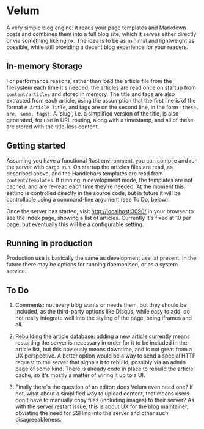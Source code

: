 # Velum

A very simple blog engine: it reads your page templates and Markdown posts and
combines them into a full blog site, which it serves either directly or via
something like nginx. The idea is to be as minimal and lightweight as possible,
while still providing a decent blog experience for your readers.

## In-memory Storage

For performance reasons, rather than load the article file from the filesystem
each time it's needed, the articles are read once on startup from
`content/articles` and stored in memory. The title and tags are also extracted
from each article, using the assumption that the first line is of the format `#
Article Title`, and tags are on the second line, in the form `|these, are,
some, tags|`. A 'slug', i.e. a simplified version of the title, is also
generated, for use in URL routing, along with a timestamp, and all of these are
stored with the title-less content.

## Getting started

Assuming you have a functional Rust environment, you can compile and run the
server with `cargo run`. On startup the articles files are read, as described
above, and the Handlebars templates are read from `content/templates`. If
running in development mode, the templates are not cached, and are re-read each
time they're needed. At the moment this setting is controlled directly in the
source code, but in future it will be controllable using a command-line
argument (see To Do, below).

Once the server has started, visit <http://localhost:3090/> in your browser to
see the index page, showing a list of articles. Currently it's fixed at 10 per
page, but eventually this will be a configurable setting.

## Running in production

Production use is basically the same as development use, at present. In the
future there may be options for running daemonised, or as a system service.

## To Do

1. Comments: not every blog wants or needs them, but they should be included,
   as the third-party options like Disqus, while easy to add, do not really
   integrate well into the styling of the page, being iframes and all.

2. Rebuilding the article database: adding a new article currently means
   restarting the server is necessary in order for it to be included in the
   article list, but  this obviously means downtime, and is not great from a UX
   perspective. A better option would be a way to send a special HTTP request
   to the server that signals it to rebuild, possibly via an admin page of some
   kind. There is already code in place to rebuild the article cache, so it's
   mostly a matter of wiring it up to a UI.

3. Finally there's the question of an editor: does Velum even need one? If not,
   what about a simplified way to upload content, that means users don't have
   to manually copy files (including images) to their server? As with the
   server restart issue, this is about UX for the blog maintainer, obviating
   the need for SSHing into the server and other such disagreeableness.
